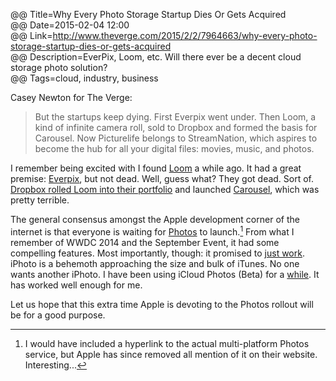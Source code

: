 @@ Title=Why Every Photo Storage Startup Dies Or Gets Acquired  
@@ Date=2015-02-04 12:00  
@@ Link=http://www.theverge.com/2015/2/2/7964663/why-every-photo-storage-startup-dies-or-gets-acquired  
@@ Description=EverPix, Loom, etc. Will there ever be a decent cloud storage photo solution?  
@@ Tags=cloud, industry, business  

Casey Newton for The Verge:
>But the startups keep dying. First Everpix went under. Then Loom, a kind of infinite camera roll, sold to Dropbox and formed the basis for Carousel. Now Picturelife belongs to StreamNation, which aspires to become the hub for all your digital files: movies, music, and photos.

I remember being excited with I found [Loom](https://loom.com) a while ago. It had a great premise: [Everpix](http://www.everpix.com), but not dead. Well, guess what? They got dead. Sort of. [Dropbox rolled Loom into their portfolio](https://blog.loom.com/loom-is-joining-dropbox-2) and launched [Carousel](https://carousel.dropbox.com/), which was pretty terrible. 

The general consensus amongst the Apple development corner of the internet is that everyone is waiting for [Photos](http://9to5mac.com/2014/06/02/apple-announces-new-photos-app-for-mac/) to launch.[^1] From what I remember of WWDC 2014 and the September Event, it had some compelling features. Most importantly, though: it promised to [just work](http://techcrunch.com/2011/06/08/apple-icloud-google-cloud/). iPhoto is a behemoth approaching the size and bulk of iTunes. No one wants another iPhoto. I have been using iCloud Photos (Beta) for a [while](http://appleinsider.com/articles/14/10/18/apple-launches-icloud-photos-beta-web-client-ahead-of-ios-81-rollout).  It has worked well enough for me. 

Let us hope that this extra time Apple is devoting to the Photos rollout will be for a good purpose.

[^1]: I would have included a hyperlink to the actual multi-platform Photos service, but Apple has since removed all mention of it on their website. Interesting...